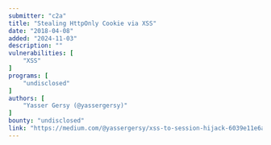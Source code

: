 ```yaml
---
submitter: "c2a"
title: "Stealing HttpOnly Cookie via XSS"
date: "2018-04-08"
added: "2024-11-03"
description: ""
vulnerabilities: [
    "XSS"
]
programs: [
    "undisclosed"
]
authors: [
    "Yasser Gersy (@yassergersy)"
]
bounty: "undisclosed"
link: "https://medium.com/@yassergersy/xss-to-session-hijack-6039e11e6a81"
---
```





